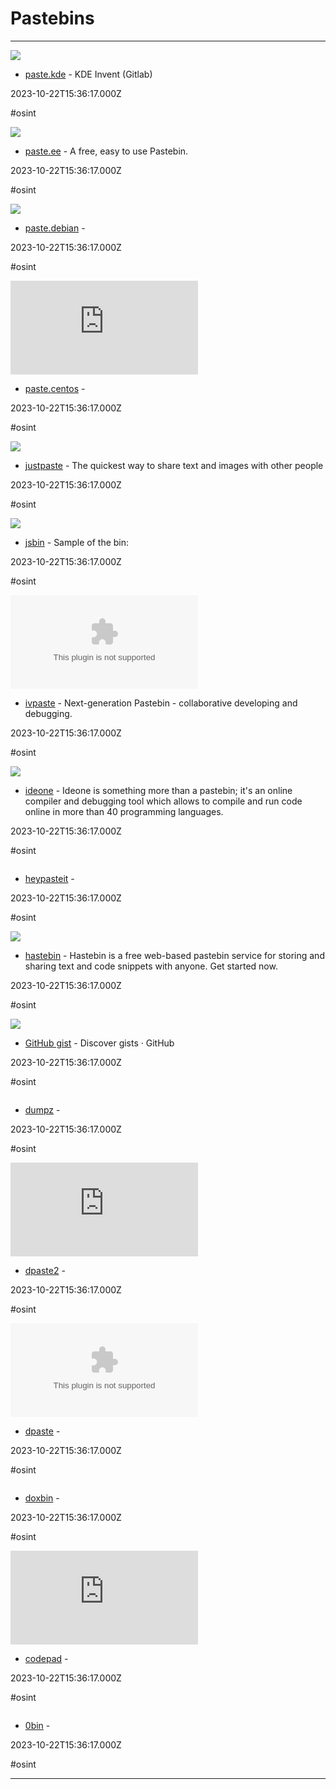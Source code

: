 # Pastebins

---

![](https://invent.kde.org/assets/twitter_card-570ddb06edf56a2312253c5872489847a0f385112ddbcd71ccfa1570febab5d2.jpg)

- [paste.kde](https://paste.kde.org) - KDE Invent (Gitlab)

2023-10-22T15:36:17.000Z

#osint

![](https://rdl.ink/render/https%3A%2F%2Fpaste.ee)

- [paste.ee](https://paste.ee) - A free, easy to use Pastebin.

2023-10-22T15:36:17.000Z

#osint

![](https://rdl.ink/render/https%3A%2F%2Fpaste.debian.net)

- [paste.debian](https://paste.debian.net) - 

2023-10-22T15:36:17.000Z

#osint

![](https://rdl.ink/render/https%3A%2F%2Fpaste.centos.org)

- [paste.centos](https://paste.centos.org) - 

2023-10-22T15:36:17.000Z

#osint

![](https://rdl.ink/render/https%3A%2F%2Fjustpaste.it)

- [justpaste](https://justpaste.it) - The quickest way to share text and images with other people

2023-10-22T15:36:17.000Z

#osint

![](https://static.jsbin.com/images/logo.png)

- [jsbin](https://jsbin.com) - Sample of the bin:

2023-10-22T15:36:17.000Z

#osint

![](https://rdl.ink/render/https%3A%2F%2Fivpaste.com)

- [ivpaste](https://ivpaste.com) - Next-generation Pastebin - collaborative developing and debugging.

2023-10-22T15:36:17.000Z

#osint

![](http://profile.ak.fbcdn.net/hprofile-ak-prn1/50232_245768360841_3377786_q.jpg)

- [ideone](https://ideone.com) - Ideone is something more than a pastebin; it's an online compiler and debugging tool which allows to compile and run code online in more than 40 programming languages.

2023-10-22T15:36:17.000Z

#osint

![]()

- [heypasteit](https://heypasteit.com) - 

2023-10-22T15:36:17.000Z

#osint

![](https://www.toptal.com/og-image.png)

- [hastebin](https://www.toptal.com/developers/hastebin) - Hastebin is a free web-based pastebin service for storing and sharing text and code snippets with anyone. Get started now.

2023-10-22T15:36:17.000Z

#osint

![](https://github.com/opengraph.png)

- [GitHub gist](https://gist.github.com) - Discover gists · GitHub

2023-10-22T15:36:17.000Z

#osint

![]()

- [dumpz](https://dumpz.org) - 

2023-10-22T15:36:17.000Z

#osint

![](https://rdl.ink/render/https%3A%2F%2Fdpaste.org)

- [dpaste2](https://dpaste.org) - 

2023-10-22T15:36:17.000Z

#osint

![](https://rdl.ink/render/https%3A%2F%2Fdpaste.com)

- [dpaste](https://dpaste.com) - 

2023-10-22T15:36:17.000Z

#osint

![]()

- [doxbin](https://doxbin.net) - 

2023-10-22T15:36:17.000Z

#osint

![](https://rdl.ink/render/http%3A%2F%2Fcodepad.org)

- [codepad](http://codepad.org) - 

2023-10-22T15:36:17.000Z

#osint

![]()

- [0bin](https://0bin.net) - 

2023-10-22T15:36:17.000Z

#osint

---


